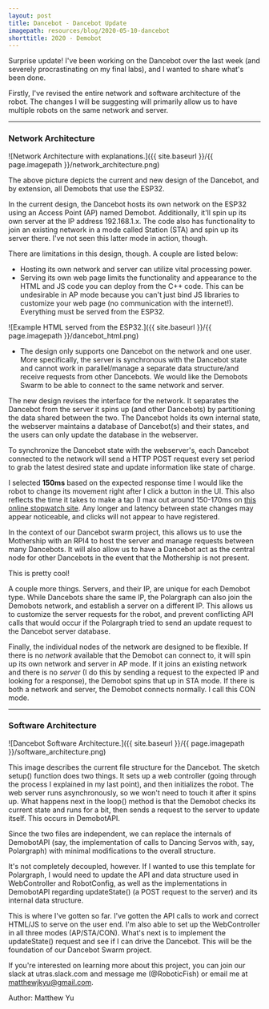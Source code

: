 ```yaml
---
layout: post
title: Dancebot - Dancebot Update
imagepath: resources/blog/2020-05-10-dancebot
shorttitle: 2020 - Demobot
---
```


Surprise update! I've been working on the Dancebot over the last week (and severely procrastinating on my final labs), and I wanted to share what's been done.

Firstly, I've revised the entire network and software architecture of the robot. The changes I will be suggesting will primarily allow us to have multiple robots on the same network and server.

---

### Network Architecture

![Network Architecture with explanations.]({{ site.baseurl }}/{{ page.imagepath }}/network_architecture.png)

The above picture depicts the current and new design of the Dancebot, and by extension, all Demobots that use the ESP32.

In the current design, the Dancebot hosts its own network on the ESP32 using an Access Point (AP) named Demobot. Additionally, it'll spin up its own server at the IP address 192.168.1.x. The code also has functionality to join an existing network in a mode called Station (STA) and spin up its server there. I've not seen this latter mode in action, though.

There are limitations in this design, though. A couple are listed below:

* Hosting its own network and server can utilize vital processing power.
* Serving its own web page limits the functionality and appearance to the HTML and JS code you can deploy from the C++ code. This can be undesirable in AP mode because you can't just bind JS libraries to customize your web page (no communication with the internet!). Everything must be served from the ESP32.

![Example HTML served from the ESP32.]({{ site.baseurl }}/{{ page.imagepath }}/dancebot_html.png)

* The design only supports one Dancebot on the network and one user. More specifically, the server is synchronous with the Dancebot state and cannot work in parallel/manage a separate data structure/and receive requests from other Dancebots. We would like the Demobots Swarm to be able to connect to the same network and server.

The new design revises the interface for the network. It separates the Dancebot from the server it spins up (and other Dancebots) by partitioning the data shared between the two. The Dancebot holds its own internal state, the webserver maintains a database of Dancebot(s) and their states, and the users can only update the database in the webserver.

To synchronize the Dancebot state with the webserver's, each Dancebot connected to the network will send a HTTP POST request every set period to grab the latest desired state and update information like state of charge.

I selected **150ms** based on the expected response time I would like the robot to change its movement right after I click a button in the UI. This also reflects the time it takes to make a tap (I max out around 150-170ms on [this online stopwatch site](stopwatch.onlineclock.net/games/howfast/). Any longer and latency between state changes may appear noticeable, and clicks will not appear to have registered.

In the context of our Dancebot swarm project, this allows us to use the Mothership with an RPI4 to host the server and manage requests between many Dancebots. It will also allow us to have a Dancebot act as the central node for other Dancebots in the event that the Mothership is not present.

This is pretty cool!

A couple more things. Servers, and their IP, are unique for each Demobot type. While Dancebots share the same IP, the Polargraph can also join the Demobots network, and establish a server on a different IP. This allows us to customize the server requests for the robot, and prevent conflicting API calls that would occur if the Polargraph tried to send an update request to the Dancebot server database.

Finally, the individual nodes of the network are designed to be flexible. If there is no *network* available that the Demobot can connect to, it will spin up its own network and server in AP mode. If it joins an existing network and there is no *server* (I do this by sending a request to the expected IP and looking for a response), the Demobot spins that up in STA mode. If there is both a network and server, the Demobot connects normally. I call this CON mode.

---

### Software Architecture

![Dancebot Software Architecture.]({{ site.baseurl }}/{{ page.imagepath }}/software_architecture.png)

This image describes the current file structure for the Dancebot. The sketch setup() function does two things. It sets up a web controller (going through the process I explained in my last point), and then initializes the robot. The web server runs asynchronously, so we won't need to touch it after it spins up. What happens next in the loop() method is that the Demobot checks its current state and runs for a bit, then sends a request to the server to update itself. This occurs in DemobotAPI.

Since the two files are independent, we can replace the internals of DemobotAPI (say, the implementation of calls to Dancing Servos with, say, Polargraph) with minimal modifications to the overall structure.

It's not completely decoupled, however. If I wanted to use this template for Polargraph, I would need to update the API and data structure used in WebController and RobotConfig, as well as the implementations in DemobotAPI regarding updateState() (a POST request to the server) and its internal data structure.

This is where I've gotten so far. I've gotten the API calls to work and correct HTML/JS to serve on the user end. I'm also able to set up the WebController in all three modes (AP/STA/CON). What's next is to implement the updateState() request and see if I can drive the Dancebot. This will be the foundation of our Dancebot Swarm project.

If you're interested on learning more about this project, you can join our slack at utras.slack.com and message me (@RoboticFish) or email me at matthewjkyu@gmail.com.

Author: Matthew Yu
